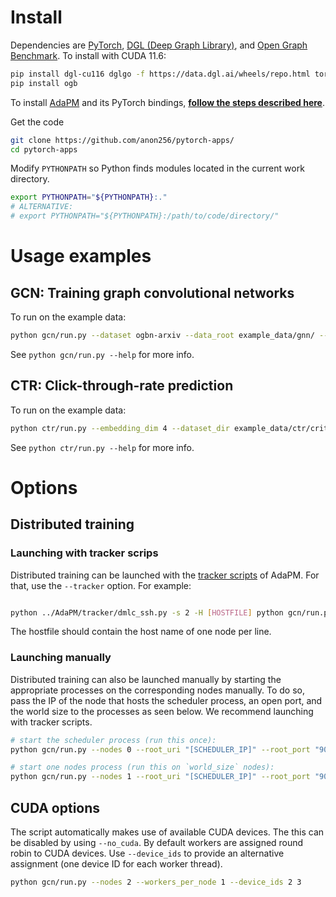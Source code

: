 # Install

Dependencies are [PyTorch](https://pytorch.org/), [DGL (Deep Graph Library)](https://www.dgl.ai/), and [Open Graph Benchmark](https://ogb.stanford.edu/). To install with CUDA 11.6:

```bash
pip install dgl-cu116 dglgo -f https://data.dgl.ai/wheels/repo.html torch torchvision torchaudio --extra-index-url https://download.pytorch.org/whl/cu116
pip install ogb
```

To install [AdaPM](https://github.com/anon256/AdaPM/) and its PyTorch bindings, [**follow the steps described here**](https://github.com/anon256/AdaPM/tree/main/bindings#installation).

Get the code
```bash
git clone https://github.com/anon256/pytorch-apps/
cd pytorch-apps
```

Modify `PYTHONPATH` so Python finds modules located in the current work directory.
```bash
export PYTHONPATH="${PYTHONPATH}:."
# ALTERNATIVE:
# export PYTHONPATH="${PYTHONPATH}:/path/to/code/directory/"
```
# Usage examples

## GCN: Training graph convolutional networks

To run on the example data:

```bash
python gcn/run.py --dataset ogbn-arxiv --data_root example_data/gnn/ --no_cuda
```

See `python gcn/run.py --help` for more info.

## CTR: Click-through-rate prediction

To run on the example data:
```bash
python ctr/run.py --embedding_dim 4 --dataset_dir example_data/ctr/criteo-subset/ --no_cuda
```

See `python ctr/run.py --help` for more info.

# Options


## Distributed training

### Launching with tracker scrips
Distributed training can be launched with the [tracker scripts](https://github.com/anon256/AdaPM/tree/main/tracker) of AdaPM. For that, use the `--tracker` option. For example:
```bash

python ../AdaPM/tracker/dmlc_ssh.py -s 2 -H [HOSTFILE] python gcn/run.py --dataset ogbn-arxiv --data_root example_data/gnn/ --no_cuda --tracker
```

The hostfile should contain the host name of one node per line.

### Launching manually
Distributed training can also be launched manually by starting the appropriate processes on the corresponding nodes manually. To do so, pass the IP of the node that hosts the scheduler process, an open port, and the world size to the processes as seen below. We recommend launching with tracker scripts.

```bash
# start the scheduler process (run this once):
python gcn/run.py --nodes 0 --root_uri "[SCHEDULER_IP]" --root_port "9091" --world_size 2 --scheduler

# start one nodes process (run this on `world_size` nodes):
python gcn/run.py --nodes 1 --root_uri "[SCHEDULER_IP]" --root_port "9091" --world_size 2
```


## CUDA options
The script automatically makes use of available CUDA devices. The this can be disabled by using `--no_cuda`.
By default workers are assigned round robin to CUDA devices. Use `--device_ids` to provide an alternative assignment (one device ID for each worker thread).
```bash
python gcn/run.py --nodes 2 --workers_per_node 1 --device_ids 2 3
```
